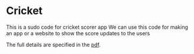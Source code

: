 # Cricket

This is a sudo code for cricket scorer app
We can use this code for making an app or a website to show the score updates to the users


The full details are specified in the [pdf](https://github.com/alvynabranches/Cricket/blob/master/ClimateConnect_Assignment%20for%20Full%20Stack%20Developer.pdf).
